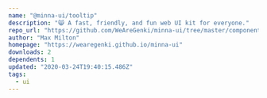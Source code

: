 ```yaml
---
name: "@minna-ui/tooltip"
description: "😸 A fast, friendly, and fun web UI kit for everyone."
repo_url: "https://github.com/WeAreGenki/minna-ui/tree/master/components/tooltip"
author: "Max Milton"
homepage: "https://wearegenki.github.io/minna-ui"
downloads: 2
dependents: 1
updated: "2020-03-24T19:40:15.486Z"
tags: 
  - ui
---
```

